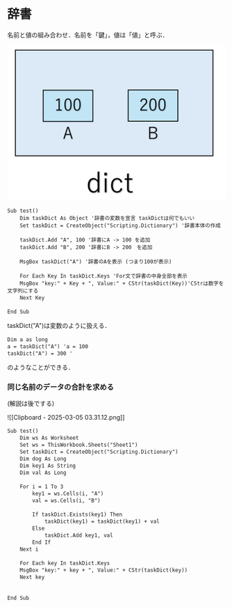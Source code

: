 # 辞書
名前と値の組み合わせ．名前を「鍵」，値は「値」と呼ぶ．

![|400x300](attachments/Clipboard%20-%202025-03-05%2003.24.53.png)


```
Sub test()
	Dim taskDict As Object '辞書の変数を宣言 taskDictは何でもいい
    Set taskDict = CreateObject("Scripting.Dictionary") '辞書本体の作成
    
    taskDict.Add "A", 100 '辞書にA -> 100 を追加
    taskDict.Add "B", 200 '辞書にB -> 200　を追加
    
    MsgBox taskDict("A") '辞書のAを表示 (つまり100が表示)
    
    For Each Key In taskDict.Keys 'For文で辞書の中身全部を表示
    MsgBox "key:" + Key + ", Value:" + CStr(taskDict(Key))'CStrは数字を文字列にする
    Next Key
    
End Sub

```

taskDict("A")は変数のように扱える．
```
Dim a as long
a = taskDict("A") 'a = 100 
taskDict("A") = 300 ' 
```
のようなことができる．


### 同じ名前のデータの合計を求める
(解説は後でする)

![[Clipboard - 2025-03-05 03.31.12.png]]

```
Sub test()
    Dim ws As Worksheet
    Set ws = ThisWorkbook.Sheets("Sheet1")
    Set taskDict = CreateObject("Scripting.Dictionary")
    Dim dog As Long
    Dim key1 As String
    Dim val As Long
    
    For i = 1 To 3
        key1 = ws.Cells(i, "A")
        val = ws.Cells(i, "B")
        
        If taskDict.Exists(key1) Then
            taskDict(key1) = taskDict(key1) + val
        Else
            taskDict.Add key1, val
        End If
    Next i
      
    For Each key In taskDict.Keys
    MsgBox "key:" + key + ", Value:" + CStr(taskDict(key))
    Next key
    
    
End Sub


```